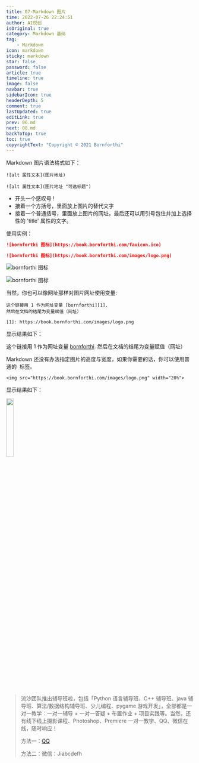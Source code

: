```yaml
---
title: 07-Markdown 图片
time: 2022-07-26 22:24:51
author: AI悦创
isOriginal: true
category: Markdown 基础
tag:
    - Markdown
icon: markdown
sticky: markdown
star: false
password: false
article: true
timeline: true
image: false
navbar: true
sidebarIcon: true
headerDepth: 5
comment: true
lastUpdated: true
editLink: true
prev: 06.md
next: 08.md
backToTop: true
toc: true
copyrightText: "Copyright © 2021 Bornforthi"
---
```


Markdown 图片语法格式如下：

```
![alt 属性文本](图片地址)

![alt 属性文本](图片地址 "可选标题")
```

- 开头一个感叹号 !
- 接着一个方括号，里面放上图片的替代文字
- 接着一个普通括号，里面放上图片的网址，最后还可以用引号包住并加上选择性的 'title' 属性的文字。

使用实例：

```markdown
![bornforthi 图标](https://book.bornforthi.com/favicon.ico)

![bornforthi 图标](https://book.bornforthi.com/images/logo.png)
```

![bornforthi 图标](https://book.bornforthi.com/favicon.ico)

![bornforthi 图标](https://book.bornforthi.com/images/logo.png)

当然，你也可以像网址那样对图片网址使用变量:

```
这个链接用 1 作为网址变量 [bornforthi][1].
然后在文档的结尾为变量赋值（网址）

[1]: https://book.bornforthi.com/images/logo.png
```

显示结果如下：

这个链接用 1 作为网址变量 [bornforthi][1].
然后在文档的结尾为变量赋值（网址）

[1]: https://book.bornforthi.com/images/logo.png

Markdown 还没有办法指定图片的高度与宽度，如果你需要的话，你可以使用普通的 <img> 标签。

```
<img src="https://book.bornforthi.com/images/logo.png" width="20%">
```

显示结果如下：

<img src="https://book.bornforthi.com/images/logo.png" width="20%">

> 流沙团队推出辅导班啦，包括「Python 语言辅导班、C++ 辅导班、java 辅导班、算法/数据结构辅导班、少儿编程、pygame 游戏开发」，全部都是一对一教学：一对一辅导 + 一对一答疑 + 布置作业 + 项目实践等。当然，还有线下线上摄影课程、Photoshop、Premiere 一对一教学、QQ、微信在线，随时响应！
>
> 方法一：[QQ](http://wpa.qq.com/msgrd?v=3&uin=1432803776&site=qq&menu=yes)
>
> 方法二：微信：Jiabcdefh